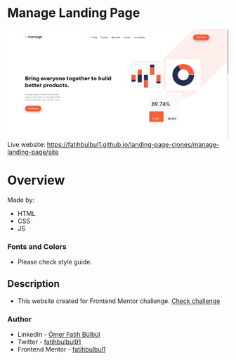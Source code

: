 # Manage Landing Page
![](./images/screenshot.png)
Live website: https://fatihbulbul1.github.io/landing-page-clones/manage-landing-page/site
# Overview
Made by:
- HTML
- CSS
- JS

### Fonts and Colors
 - Please check style guide.
## Description 
- This website created for Frontend Mentor challenge. [Check challenge](https://www.frontendmentor.io/challenges/bookmark-landing-page-5d0b588a9edda32581d29158/hub/bookmark-landing-page-aLV7BkAFRP)

### Author
- LinkedIn - [Ömer Fatih Bülbül](https://www.linkedin.com/in/ömer-fatih-bülbül-74a890236/)
- Twitter - [fatihbulbul91](https://twitter.com/fatihbulbul91)
- Frontend Mentor - [fatihbulbul1](https://www.frontendmentor.io/profile/fatihbulbul1)